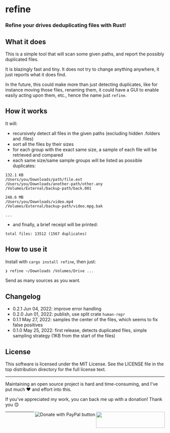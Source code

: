 # refine
### Refine your drives deduplicating files with Rust!

## What it does

This is a simple tool that will scan some given paths, and report the possibly duplicated files.

It is blazingly fast and tiny. It does not try to change anything anywhere, it just reports what it does find.

In the future, this could make more than just detecting duplicates, like for instance moving those files, renaming them, it could have a GUI to enable easily acting upon them, etc., hence the name just `refine`.

## How it works

It will:
- recursively detect all files in the given paths (excluding hidden .folders and .files)
- sort all the files by their sizes
- for each group with the exact same size, a sample of each file will be retrieved and compared
- each same size/same sample groups will be listed as possible duplicates:

```
132.1 KB
/Users/you/Downloads/path/file.ext
/Users/you/Downloads/another-path/other.any
/Volumes/External/backup-path/back.001

248.6 MB
/Users/you/Downloads/video.mp4
/Volumes/External/backup-path/video.mpg.bak

...
```

- and finally, a brief receipt will be printed:
```
total files: 13512 (1567 duplicates)
```

## How to use it

Install with `cargo install refine`, then just:

```bash
❯ refine ~/Downloads /Volumes/Drive ...
```

Send as many sources as you want.

## Changelog
- 0.2.1 Jun 04, 2022: improve error handling
- 0.2.0 Jun 01, 2022: publish, use split crate `human-repr`
- 0.1.1 May 27, 2022: samples the center of the files, which seems to fix false positives
- 0.1.0 May 25, 2022: first release, detects duplicated files, simple sampling strategy (1KB from the start of the files)


## License
This software is licensed under the MIT License. See the LICENSE file in the top distribution directory for the full license text.


---
Maintaining an open source project is hard and time-consuming, and I've put much ❤️ and effort into this.

If you've appreciated my work, you can back me up with a donation! Thank you 😊

[<img align="right" src="https://cdn.buymeacoffee.com/buttons/default-orange.png" width="217px" height="51x">](https://www.buymeacoffee.com/rsalmei)
[<img align="right" alt="Donate with PayPal button" src="https://www.paypalobjects.com/en_US/i/btn/btn_donate_LG.gif">](https://www.paypal.com/donate?business=6SWSHEB5ZNS5N&no_recurring=0&item_name=I%27m+the+author+of+alive-progress%2C+clearly+and+about-time.+Thank+you+for+appreciating+my+work%21&currency_code=USD)

---
